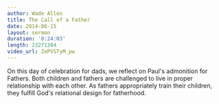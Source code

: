 ```yaml
---
author: Wade Allen
title: The Call of a Father
date: 2014-06-15
layout: sermon
duration: '0:24:03'
length: 23271384
video_url: ZePVSTyM_pw
---
```


On this day of celebration for dads, we reflect on Paul's admonition for Fathers. Both children and fathers are challenged to live in proper relationship with each other. As fathers appropriately train their children, they fulfill God's relational design for fatherhood.
